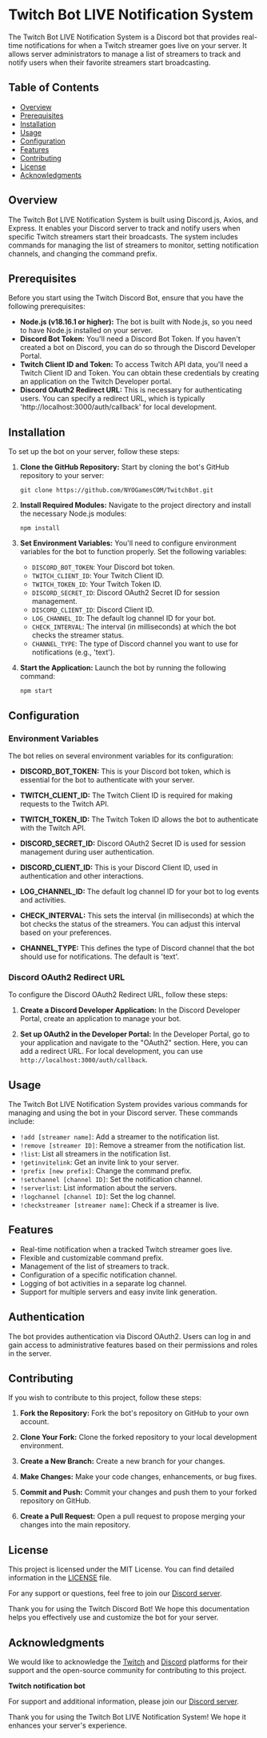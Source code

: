 # Twitch Bot LIVE Notification System

The Twitch Bot LIVE Notification System is a Discord bot that provides real-time notifications for when a Twitch streamer goes live on your server. It allows server administrators to manage a list of streamers to track and notify users when their favorite streamers start broadcasting.

## Table of Contents

- [Overview](#overview)
- [Prerequisites](#prerequisites)
- [Installation](#installation)
- [Usage](#usage)
- [Configuration](#configuration)
- [Features](#features)
- [Contributing](#contributing)
- [License](#license)
- [Acknowledgments](#acknowledgments)

## Overview

The Twitch Bot LIVE Notification System is built using Discord.js, Axios, and Express. It enables your Discord server to track and notify users when specific Twitch streamers start their broadcasts. The system includes commands for managing the list of streamers to monitor, setting notification channels, and changing the command prefix.

## Prerequisites

Before you start using the Twitch Discord Bot, ensure that you have the following prerequisites:

- **Node.js (v18.16.1 or higher):** The bot is built with Node.js, so you need to have Node.js installed on your server.
- **Discord Bot Token:** You'll need a Discord Bot Token. If you haven't created a bot on Discord, you can do so through the Discord Developer Portal.
- **Twitch Client ID and Token:** To access Twitch API data, you'll need a Twitch Client ID and Token. You can obtain these credentials by creating an application on the Twitch Developer portal.
- **Discord OAuth2 Redirect URL:** This is necessary for authenticating users. You can specify a redirect URL, which is typically 'http://localhost:3000/auth/callback' for local development.


## Installation

To set up the bot on your server, follow these steps:

1. **Clone the GitHub Repository:** Start by cloning the bot's GitHub repository to your server:

   ```shell
   git clone https://github.com/NYOGamesCOM/TwitchBot.git
   ```

2. **Install Required Modules:** Navigate to the project directory and install the necessary Node.js modules:

   ```shell
   npm install
   ```

3. **Set Environment Variables:** You'll need to configure environment variables for the bot to function properly. Set the following variables:

   - `DISCORD_BOT_TOKEN`: Your Discord bot token.
   - `TWITCH_CLIENT_ID`: Your Twitch Client ID.
   - `TWITCH_TOKEN_ID`: Your Twitch Token ID.
   - `DISCORD_SECRET_ID`: Discord OAuth2 Secret ID for session management.
   - `DISCORD_CLIENT_ID`: Discord Client ID.
   - `LOG_CHANNEL_ID`: The default log channel ID for your bot.
   - `CHECK_INTERVAL`: The interval (in milliseconds) at which the bot checks the streamer status.
   - `CHANNEL_TYPE`: The type of Discord channel you want to use for notifications (e.g., 'text').

4. **Start the Application:** Launch the bot by running the following command:

   ```shell
   npm start
   ```

## Configuration

### Environment Variables

The bot relies on several environment variables for its configuration:

- **DISCORD_BOT_TOKEN:** This is your Discord bot token, which is essential for the bot to authenticate with your server.

- **TWITCH_CLIENT_ID:** The Twitch Client ID is required for making requests to the Twitch API.

- **TWITCH_TOKEN_ID:** The Twitch Token ID allows the bot to authenticate with the Twitch API.

- **DISCORD_SECRET_ID:** Discord OAuth2 Secret ID is used for session management during user authentication.

- **DISCORD_CLIENT_ID:** This is your Discord Client ID, used in authentication and other interactions.

- **LOG_CHANNEL_ID:** The default log channel ID for your bot to log events and activities.

- **CHECK_INTERVAL:** This sets the interval (in milliseconds) at which the bot checks the status of the streamers. You can adjust this interval based on your preferences.

- **CHANNEL_TYPE:** This defines the type of Discord channel that the bot should use for notifications. The default is 'text'.

### Discord OAuth2 Redirect URL

To configure the Discord OAuth2 Redirect URL, follow these steps:

1. **Create a Discord Developer Application:** In the Discord Developer Portal, create an application to manage your bot.

2. **Set up OAuth2 in the Developer Portal:** In the Developer Portal, go to your application and navigate to the "OAuth2" section. Here, you can add a redirect URL. For local development, you can use `http://localhost:3000/auth/callback`. 

## Usage

The Twitch Bot LIVE Notification System provides various commands for managing and using the bot in your Discord server. These commands include:

- `!add [streamer name]`: Add a streamer to the notification list.
- `!remove [streamer ID]`: Remove a streamer from the notification list.
- `!list`: List all streamers in the notification list.
- `!getinvitelink`: Get an invite link to your server.
- `!prefix [new prefix]`: Change the command prefix.
- `!setchannel [channel ID]`: Set the notification channel.
- `!serverlist`: List information about the servers.
- `!logchannel [channel ID]`: Set the log channel.
- `!checkstreamer [streamer name]`: Check if a streamer is live.

## Features

- Real-time notification when a tracked Twitch streamer goes live.
- Flexible and customizable command prefix.
- Management of the list of streamers to track.
- Configuration of a specific notification channel.
- Logging of bot activities in a separate log channel.
- Support for multiple servers and easy invite link generation.

## Authentication

The bot provides authentication via Discord OAuth2. Users can log in and gain access to administrative features based on their permissions and roles in the server.

## Contributing

If you wish to contribute to this project, follow these steps:

1. **Fork the Repository:** Fork the bot's repository on GitHub to your own account.

2. **Clone Your Fork:** Clone the forked repository to your local development environment.

3. **Create a New Branch:** Create a new branch for your changes.

4. **Make Changes:** Make your code changes, enhancements, or bug fixes.

5. **Commit and Push:** Commit your changes and push them to your forked repository on GitHub.

6. **Create a Pull Request:** Open a pull request to propose merging your changes into the main repository.

## License

This project is licensed under the MIT License. You can find detailed information in the [LICENSE](LICENSE) file.

For any support or questions, feel free to join our [Discord server](https://discord.gg/pNGm9DHcuG).

Thank you for using the Twitch Discord Bot! We hope this documentation helps you effectively use and customize the bot for your server.

## Acknowledgments

We would like to acknowledge the [Twitch](https://www.twitch.tv/) and [Discord](https://discord.com/) platforms for their support and the open-source community for contributing to this project.

**Twitch notification bot**

For support and additional information, please join our [Discord server](https://discord.gg/pNGm9DHcuG).

Thank you for using the Twitch Bot LIVE Notification System! We hope it enhances your server's experience.
